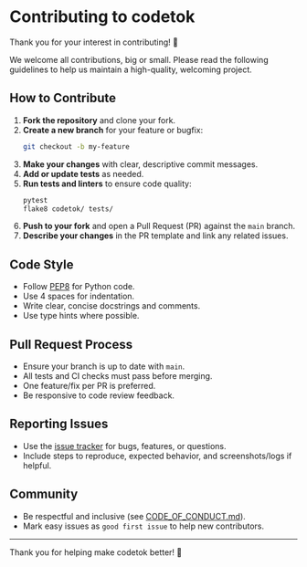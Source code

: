 # Contributing to codetok

Thank you for your interest in contributing! 🎉

We welcome all contributions, big or small. Please read the following guidelines to help us maintain a high-quality, welcoming project.

## How to Contribute

1. **Fork the repository** and clone your fork.
2. **Create a new branch** for your feature or bugfix:
   ```bash
   git checkout -b my-feature
   ```
3. **Make your changes** with clear, descriptive commit messages.
4. **Add or update tests** as needed.
5. **Run tests and linters** to ensure code quality:
   ```bash
   pytest
   flake8 codetok/ tests/
   ```
6. **Push to your fork** and open a Pull Request (PR) against the `main` branch.
7. **Describe your changes** in the PR template and link any related issues.

## Code Style
- Follow [PEP8](https://www.python.org/dev/peps/pep-0008/) for Python code.
- Use 4 spaces for indentation.
- Write clear, concise docstrings and comments.
- Use type hints where possible.

## Pull Request Process
- Ensure your branch is up to date with `main`.
- All tests and CI checks must pass before merging.
- One feature/fix per PR is preferred.
- Be responsive to code review feedback.

## Reporting Issues
- Use the [issue tracker](https://github.com/riccardo/LoC/issues) for bugs, features, or questions.
- Include steps to reproduce, expected behavior, and screenshots/logs if helpful.

## Community
- Be respectful and inclusive (see [CODE_OF_CONDUCT.md](CODE_OF_CONDUCT.md)).
- Mark easy issues as `good first issue` to help new contributors.

---

Thank you for helping make codetok better! 🚀
